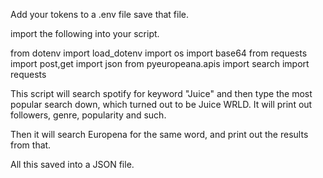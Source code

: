 Add your tokens to a .env file save that file.

import the following into your script.

from dotenv import load_dotenv
import os
import base64
from requests import post,get
import json
from pyeuropeana.apis import search
import requests

This script will search spotify for keyword "Juice" and then type the most popular search down, which turned out to be Juice WRLD. It will print out followers, genre, popularity and such. 

Then it will search Europena for the same word, and print out the results from that. 


All this saved into a JSON file. 